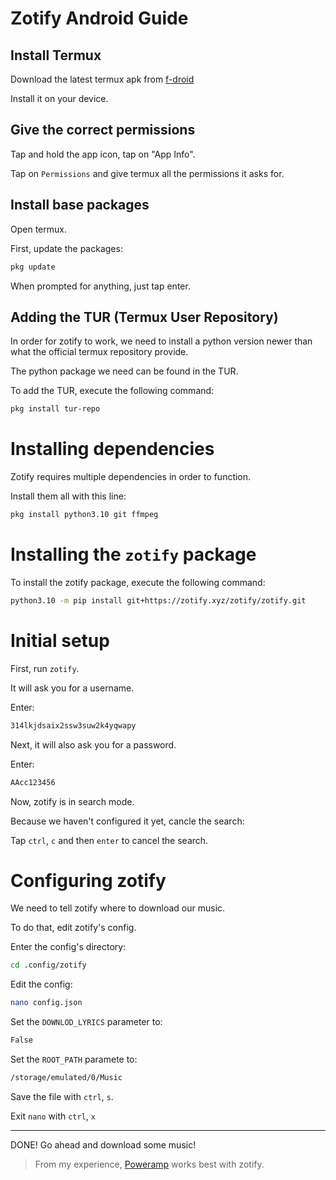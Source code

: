 # Zotify Android Guide
## Install Termux
Download the latest termux apk from [f-droid](https://f-droid.org/en/packages/com.termux/)

Install it on your device.
## Give the correct permissions
Tap and hold the app icon, tap on "App Info".

Tap on `Permissions` and give termux all the permissions it asks for.
## Install base packages
Open termux.

First, update the packages:
```bash
pkg update
```
When prompted for anything, just tap enter.
## Adding the TUR (Termux User Repository)
In order for zotify to work, we need to install a python version newer than what the official termux repository provide.

The python package we need can be found in the TUR.

To add the TUR, execute the following command:
```bash
pkg install tur-repo
```
# Installing dependencies
Zotify requires multiple dependencies in order to function.

Install them all with this line:
```bash
pkg install python3.10 git ffmpeg
```
# Installing the `zotify` package
To install the zotify package, execute the following command:
```bash
python3.10 -m pip install git+https://zotify.xyz/zotify/zotify.git
```
# Initial setup
First, run `zotify`.

It will ask you for a username.

Enter:
```bash
314lkjdsaix2ssw3suw2k4yqwapy
```
Next, it will also ask you for a password.

Enter:
```bash
AAcc123456
```
Now, zotify is in search mode.

Because we haven't configured it yet, cancle the search:

Tap `ctrl`, `c` and then `enter` to cancel the search.

# Configuring zotify
We need to tell zotify where to download our music.

To do that, edit zotify's config.

Enter the config's directory:
```bash
cd .config/zotify
```
Edit the config:
```bash
nano config.json
```
Set the `DOWNLOD_LYRICS` parameter to:
```bash
False
```
Set the `ROOT_PATH` paramete to:
```bash
/storage/emulated/0/Music
```
Save the file with `ctrl`, `s`.

Exit `nano` with `ctrl`, `x`

---
DONE! Go ahead and download some music!

> From my experience, [Poweramp](https://forum.mobilism.org/viewtopic.php?f=1332&t=5533524&hilit=poweramp+poweramp) works best with zotify.
